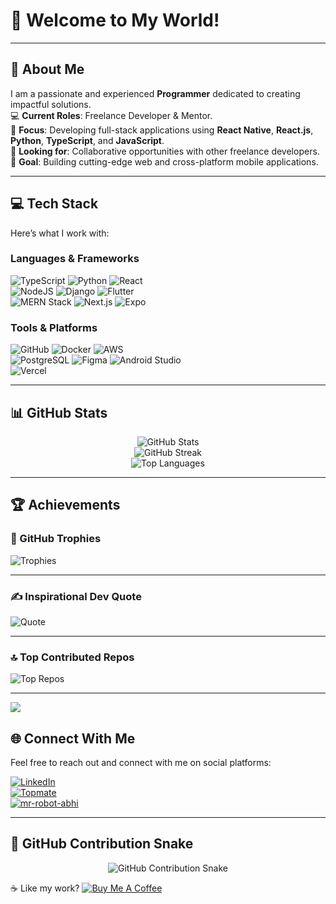 # 👋 Welcome to My World!

---

## 💫 About Me
I am a passionate and experienced **Programmer** dedicated to creating impactful solutions.  
💻 **Current Roles**: Freelance Developer & Mentor.  
📱 **Focus**: Developing full-stack applications using **React Native**, **React.js**, **Python**, **TypeScript**, and **JavaScript**.  
🤝 **Looking for**: Collaborative opportunities with other freelance developers.  
🌟 **Goal**: Building cutting-edge web and cross-platform mobile applications.  

---

## 💻 Tech Stack  
Here’s what I work with:  

### **Languages & Frameworks**  
![TypeScript](https://img.shields.io/badge/typescript-%23007ACC.svg?style=flat&logo=typescript&logoColor=white) ![Python](https://img.shields.io/badge/python-%233670A0.svg?style=flat&logo=python&logoColor=ffdd54) ![React](https://img.shields.io/badge/react-%2320232a.svg?style=flat&logo=react&logoColor=%2361DAFB)  
![NodeJS](https://img.shields.io/badge/node.js-%236DA55F.svg?style=flat&logo=node.js&logoColor=white) ![Django](https://img.shields.io/badge/django-%23092E20.svg?style=flat&logo=django&logoColor=white) ![Flutter](https://img.shields.io/badge/flutter-%2302569B.svg?style=flat&logo=flutter&logoColor=white)  
![MERN Stack](https://img.shields.io/badge/MERN-%2355CB92.svg?style=flat&logo=mongodb&logoColor=white) ![Next.js](https://img.shields.io/badge/next.js-%23000000.svg?style=flat&logo=nextdotjs&logoColor=white) ![Expo](https://img.shields.io/badge/expo-%23000020.svg?style=flat&logo=expo&logoColor=white)  

### **Tools & Platforms**  
![GitHub](https://img.shields.io/badge/github-%23121011.svg?style=flat&logo=github&logoColor=white) ![Docker](https://img.shields.io/badge/docker-%230db7ed.svg?style=flat&logo=docker&logoColor=white) ![AWS](https://img.shields.io/badge/aws-%23FF9900.svg?style=flat&logo=amazon-aws&logoColor=white)  
![PostgreSQL](https://img.shields.io/badge/postgres-%23316192.svg?style=flat&logo=postgresql&logoColor=white) ![Figma](https://img.shields.io/badge/figma-%23F24E1E.svg?style=flat&logo=figma&logoColor=white) ![Android Studio](https://img.shields.io/badge/android%20studio-%233DDC84.svg?style=flat&logo=android-studio&logoColor=white)  
![Vercel](https://img.shields.io/badge/vercel-%23000000.svg?style=flat&logo=vercel&logoColor=white)  

---

## 📊 GitHub Stats  

<div align="center">

![GitHub Stats](https://github-readme-stats.vercel.app/api?username=mr-robot-abhi&theme=tokyonight&hide_border=false&include_all_commits=true&count_private=true)  
![GitHub Streak](https://github-readme-streak-stats.herokuapp.com/?user=mr-robot-abhi&theme=tokyonight&hide_border=false)  
![Top Languages](https://github-readme-stats.vercel.app/api/top-langs/?username=mr-robot-abhi&theme=tokyonight&hide_border=false&layout=compact)  

</div>

---

## 🏆 Achievements  

### 🏅 GitHub Trophies  
![Trophies](https://github-profile-trophy.vercel.app/?username=mr-robot-abhi&theme=onedark&no-frame=false&no-bg=false&margin-w=4)

---

### ✍️ Inspirational Dev Quote  
![Quote](https://quotes-github-readme.vercel.app/api?type=horizontal&theme=tokyonight)

---

### 🔝 Top Contributed Repos  
![Top Repos](https://github-contributor-stats.vercel.app/api?username=mr-robot-abhi&limit=5&theme=tokyonight&combine_all_yearly_contributions=true)

---

[![](https://visitcount.itsvg.in/api?id=mr-robot-abhi&icon=5&color=4)](https://visitcount.itsvg.in)

## 🌐 Connect With Me  
Feel free to reach out and connect with me on social platforms:  

[![LinkedIn](https://img.shields.io/badge/LinkedIn-%230077B5.svg?style=for-the-badge&logo=linkedin&logoColor=white)](https://linkedin.com/in/mr-robot-abhi)  
[![Topmate](https://img.shields.io/badge/Portfolio-%2338B2AC.svg?style=for-the-badge&logo=internet-explorer&logoColor=white)](https://mr-robot-abhi.netlify.app/)  
[![mr-robot-abhi](https://img.shields.io/badge/Portfolio-%23FFA500.svg?style=for-the-badge&logo=internet-explorer&logoColor=white)](https://topmate.io/abhishek_math)

---
## 🐍 GitHub Contribution Snake

<p align="center">
  <img src="https://github.com/mr-robot-abhi/portfolio/blob/main/public/github-user-contribution.svg" alt="GitHub Contribution Snake" />
</p>

☕ Like my work? [![Buy Me A Coffee](https://img.shields.io/badge/Buy%20Me%20A-Coffee-orange?style=flat&logo=buy-me-a-coffee)](https://buymeacoffee.com/mr.robot.abhi)

